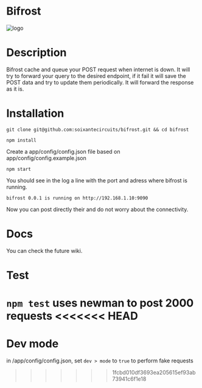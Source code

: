 # Bifrost
![logo](http://norse-mythology.org/wp-content/uploads/2012/11/Bifrost.jpg)
# Description

Bifrost cache and queue your POST request when internet is down. It will try to forward your query to the desired endpoint, if it fail it will save the POST data and try to update them periodically.
It will forward the response as it is.

# Installation

`git clone git@github.com:soixantecircuits/bifrost.git && cd bifrost`

`npm install`

Create a app/config/config.json file based on app/config/config.example.json

`npm start`

You should see in the log a line with the port and adress where bifrost is running.

`bifrost 0.0.1 is running on http://192.168.1.10:9090`

Now you can post directly their and do not worry about the connectivity.

# Docs

You can check the future wiki.

# Test

`npm test` uses newman to post 2000 requests
<<<<<<< HEAD
=======

# Dev mode

in /app/config/config.json, set `dev > mode` to `true` to perform fake requests
>>>>>>> 1fcbd010df3693ea205615ef93ab73941c6f1e18

